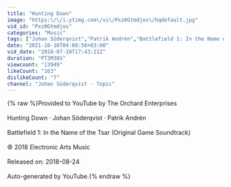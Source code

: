 ```yaml
---
title: "Hunting Down"
image: "https:\/\/i.ytimg.com\/vi\/Pxz0Gtmdjos\/hqdefault.jpg"
vid_id: "Pxz0Gtmdjos"
categories: "Music"
tags: ["Johan Söderqvist","Patrik Andrén","Battlefield 1: In the Name of the Tsar (Original Game Soundtrack)"]
date: "2021-10-16T04:00:58+03:00"
vid_date: "2018-07-10T17:43:21Z"
duration: "PT3M38S"
viewcount: "13949"
likeCount: "163"
dislikeCount: "7"
channel: "Johan Söderqvist - Topic"
---
```

{% raw %}Provided to YouTube by The Orchard Enterprises<br /><br />Hunting Down · Johan Söderqvist · Patrik Andrén<br /><br />Battlefield 1: In the Name of the Tsar (Original Game Soundtrack)<br /><br />℗ 2018 Electronic Arts Music<br /><br />Released on: 2018-08-24<br /><br />Auto-generated by YouTube.{% endraw %}
